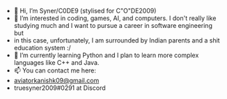 - 👋 Hi, I’m Syner/C0DE9 (stylised for C"O"DE2009)
- 👀 I’m interested in coding, games, AI, and computers. I don't really like studying much and I want to pursue a career in software engineering but
- in this case, unfortunately, I am surrounded by Indian parents and a shit education system :/
- 🌱 I’m currently learning Python and I plan to learn more complex languages like C++ and Java.
- 📫 You can contact me here:
- aviatorkanishk09@gmail.com
- truesyner2009#0291 at Discord

<!---
truesyner2009/truesyner2009 is a ✨ special ✨ repository because its `README.md` (this file) appears on your GitHub profile.
You can click the Preview link to take a look at your changes.
--->
